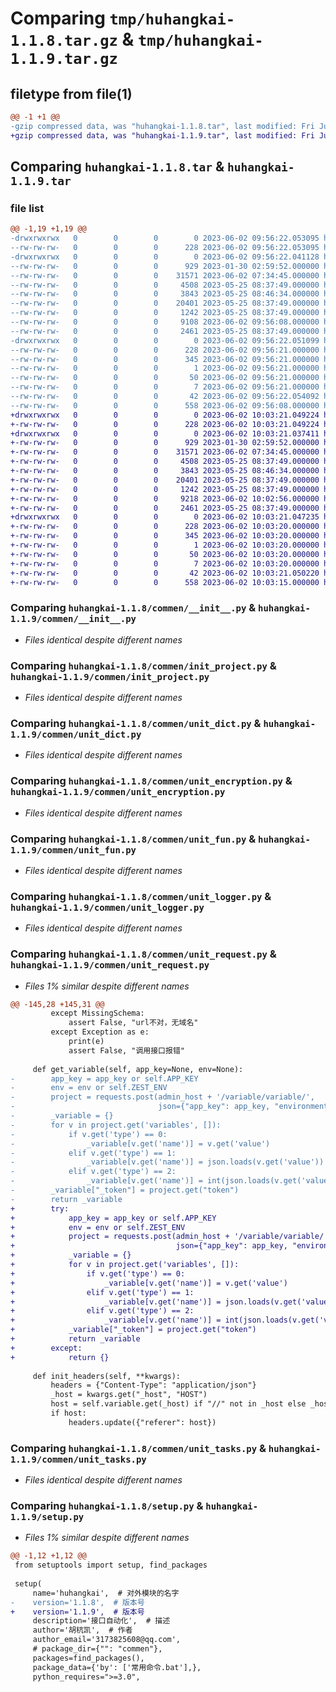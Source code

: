 # Comparing `tmp/huhangkai-1.1.8.tar.gz` & `tmp/huhangkai-1.1.9.tar.gz`

## filetype from file(1)

```diff
@@ -1 +1 @@
-gzip compressed data, was "huhangkai-1.1.8.tar", last modified: Fri Jun  2 09:56:22 2023, max compression
+gzip compressed data, was "huhangkai-1.1.9.tar", last modified: Fri Jun  2 10:03:21 2023, max compression
```

## Comparing `huhangkai-1.1.8.tar` & `huhangkai-1.1.9.tar`

### file list

```diff
@@ -1,19 +1,19 @@
-drwxrwxrwx   0        0        0        0 2023-06-02 09:56:22.053095 huhangkai-1.1.8/
--rw-rw-rw-   0        0        0      228 2023-06-02 09:56:22.053095 huhangkai-1.1.8/PKG-INFO
-drwxrwxrwx   0        0        0        0 2023-06-02 09:56:22.041128 huhangkai-1.1.8/commen/
--rw-rw-rw-   0        0        0      929 2023-01-30 02:59:52.000000 huhangkai-1.1.8/commen/__init__.py
--rw-rw-rw-   0        0        0    31571 2023-06-02 07:34:45.000000 huhangkai-1.1.8/commen/init_project.py
--rw-rw-rw-   0        0        0     4508 2023-05-25 08:37:49.000000 huhangkai-1.1.8/commen/unit_dict.py
--rw-rw-rw-   0        0        0     3843 2023-05-25 08:46:34.000000 huhangkai-1.1.8/commen/unit_encryption.py
--rw-rw-rw-   0        0        0    20401 2023-05-25 08:37:49.000000 huhangkai-1.1.8/commen/unit_fun.py
--rw-rw-rw-   0        0        0     1242 2023-05-25 08:37:49.000000 huhangkai-1.1.8/commen/unit_logger.py
--rw-rw-rw-   0        0        0     9108 2023-06-02 09:56:08.000000 huhangkai-1.1.8/commen/unit_request.py
--rw-rw-rw-   0        0        0     2461 2023-05-25 08:37:49.000000 huhangkai-1.1.8/commen/unit_tasks.py
-drwxrwxrwx   0        0        0        0 2023-06-02 09:56:22.051099 huhangkai-1.1.8/huhangkai.egg-info/
--rw-rw-rw-   0        0        0      228 2023-06-02 09:56:21.000000 huhangkai-1.1.8/huhangkai.egg-info/PKG-INFO
--rw-rw-rw-   0        0        0      345 2023-06-02 09:56:21.000000 huhangkai-1.1.8/huhangkai.egg-info/SOURCES.txt
--rw-rw-rw-   0        0        0        1 2023-06-02 09:56:21.000000 huhangkai-1.1.8/huhangkai.egg-info/dependency_links.txt
--rw-rw-rw-   0        0        0       50 2023-06-02 09:56:21.000000 huhangkai-1.1.8/huhangkai.egg-info/requires.txt
--rw-rw-rw-   0        0        0        7 2023-06-02 09:56:21.000000 huhangkai-1.1.8/huhangkai.egg-info/top_level.txt
--rw-rw-rw-   0        0        0       42 2023-06-02 09:56:22.054092 huhangkai-1.1.8/setup.cfg
--rw-rw-rw-   0        0        0      558 2023-06-02 09:56:08.000000 huhangkai-1.1.8/setup.py
+drwxrwxrwx   0        0        0        0 2023-06-02 10:03:21.049224 huhangkai-1.1.9/
+-rw-rw-rw-   0        0        0      228 2023-06-02 10:03:21.049224 huhangkai-1.1.9/PKG-INFO
+drwxrwxrwx   0        0        0        0 2023-06-02 10:03:21.037411 huhangkai-1.1.9/commen/
+-rw-rw-rw-   0        0        0      929 2023-01-30 02:59:52.000000 huhangkai-1.1.9/commen/__init__.py
+-rw-rw-rw-   0        0        0    31571 2023-06-02 07:34:45.000000 huhangkai-1.1.9/commen/init_project.py
+-rw-rw-rw-   0        0        0     4508 2023-05-25 08:37:49.000000 huhangkai-1.1.9/commen/unit_dict.py
+-rw-rw-rw-   0        0        0     3843 2023-05-25 08:46:34.000000 huhangkai-1.1.9/commen/unit_encryption.py
+-rw-rw-rw-   0        0        0    20401 2023-05-25 08:37:49.000000 huhangkai-1.1.9/commen/unit_fun.py
+-rw-rw-rw-   0        0        0     1242 2023-05-25 08:37:49.000000 huhangkai-1.1.9/commen/unit_logger.py
+-rw-rw-rw-   0        0        0     9218 2023-06-02 10:02:56.000000 huhangkai-1.1.9/commen/unit_request.py
+-rw-rw-rw-   0        0        0     2461 2023-05-25 08:37:49.000000 huhangkai-1.1.9/commen/unit_tasks.py
+drwxrwxrwx   0        0        0        0 2023-06-02 10:03:21.047235 huhangkai-1.1.9/huhangkai.egg-info/
+-rw-rw-rw-   0        0        0      228 2023-06-02 10:03:20.000000 huhangkai-1.1.9/huhangkai.egg-info/PKG-INFO
+-rw-rw-rw-   0        0        0      345 2023-06-02 10:03:20.000000 huhangkai-1.1.9/huhangkai.egg-info/SOURCES.txt
+-rw-rw-rw-   0        0        0        1 2023-06-02 10:03:20.000000 huhangkai-1.1.9/huhangkai.egg-info/dependency_links.txt
+-rw-rw-rw-   0        0        0       50 2023-06-02 10:03:20.000000 huhangkai-1.1.9/huhangkai.egg-info/requires.txt
+-rw-rw-rw-   0        0        0        7 2023-06-02 10:03:20.000000 huhangkai-1.1.9/huhangkai.egg-info/top_level.txt
+-rw-rw-rw-   0        0        0       42 2023-06-02 10:03:21.050220 huhangkai-1.1.9/setup.cfg
+-rw-rw-rw-   0        0        0      558 2023-06-02 10:03:15.000000 huhangkai-1.1.9/setup.py
```

### Comparing `huhangkai-1.1.8/commen/__init__.py` & `huhangkai-1.1.9/commen/__init__.py`

 * *Files identical despite different names*

### Comparing `huhangkai-1.1.8/commen/init_project.py` & `huhangkai-1.1.9/commen/init_project.py`

 * *Files identical despite different names*

### Comparing `huhangkai-1.1.8/commen/unit_dict.py` & `huhangkai-1.1.9/commen/unit_dict.py`

 * *Files identical despite different names*

### Comparing `huhangkai-1.1.8/commen/unit_encryption.py` & `huhangkai-1.1.9/commen/unit_encryption.py`

 * *Files identical despite different names*

### Comparing `huhangkai-1.1.8/commen/unit_fun.py` & `huhangkai-1.1.9/commen/unit_fun.py`

 * *Files identical despite different names*

### Comparing `huhangkai-1.1.8/commen/unit_logger.py` & `huhangkai-1.1.9/commen/unit_logger.py`

 * *Files identical despite different names*

### Comparing `huhangkai-1.1.8/commen/unit_request.py` & `huhangkai-1.1.9/commen/unit_request.py`

 * *Files 1% similar despite different names*

```diff
@@ -145,28 +145,31 @@
         except MissingSchema:
             assert False, "url不对，无域名"
         except Exception as e:
             print(e)
             assert False, "调用接口报错"
 
     def get_variable(self, app_key=None, env=None):
-        app_key = app_key or self.APP_KEY
-        env = env or self.ZEST_ENV
-        project = requests.post(admin_host + '/variable/variable/',
-                                json={"app_key": app_key, "environment": env}).json()
-        _variable = {}
-        for v in project.get('variables', []):
-            if v.get('type') == 0:
-                _variable[v.get('name')] = v.get('value')
-            elif v.get('type') == 1:
-                _variable[v.get('name')] = json.loads(v.get('value'))
-            elif v.get('type') == 2:
-                _variable[v.get('name')] = int(json.loads(v.get('value')))
-        _variable["_token"] = project.get("token")
-        return _variable
+        try:
+            app_key = app_key or self.APP_KEY
+            env = env or self.ZEST_ENV
+            project = requests.post(admin_host + '/variable/variable/',
+                                    json={"app_key": app_key, "environment": env}).json()
+            _variable = {}
+            for v in project.get('variables', []):
+                if v.get('type') == 0:
+                    _variable[v.get('name')] = v.get('value')
+                elif v.get('type') == 1:
+                    _variable[v.get('name')] = json.loads(v.get('value'))
+                elif v.get('type') == 2:
+                    _variable[v.get('name')] = int(json.loads(v.get('value')))
+            _variable["_token"] = project.get("token")
+            return _variable
+        except:
+            return {}
 
     def init_headers(self, **kwargs):
         headers = {"Content-Type": "application/json"}
         _host = kwargs.get("_host", "HOST")
         host = self.variable.get(_host) if "//" not in _host else _host
         if host:
             headers.update({"referer": host})
```

### Comparing `huhangkai-1.1.8/commen/unit_tasks.py` & `huhangkai-1.1.9/commen/unit_tasks.py`

 * *Files identical despite different names*

### Comparing `huhangkai-1.1.8/setup.py` & `huhangkai-1.1.9/setup.py`

 * *Files 1% similar despite different names*

```diff
@@ -1,12 +1,12 @@
 from setuptools import setup, find_packages
 
 setup(
     name='huhangkai',  # 对外模块的名字
-    version='1.1.8',  # 版本号
+    version='1.1.9',  # 版本号
     description='接口自动化',  # 描述
     author='胡杭凯',  # 作者
     author_email='3173825608@qq.com',
     # package_dir={"": "commen"},
     packages=find_packages(),
     package_data={'by': ['常用命令.bat'],},
     python_requires=">=3.0",
```

